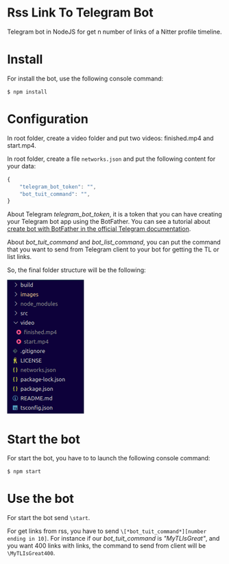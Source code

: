 # Rss Link To Telegram Bot
Telegram bot in NodeJS for get n number of links of a Nitter profile timeline.

# Install
For install the bot, use the following console command:
```shell
$ npm install
```

# Configuration
In root folder, create a video folder and put two videos: finished.mp4 and start.mp4.

In root folder, create a file `networks.json` and put the following content for your data:
```javascript
{
    "telegram_bot_token": "",
    "bot_tuit_command": "",
}
```

About Telegram *telegram_bot_token*, it is a token that you can have creating your Telegram bot app using the BotFather. You can see a tutorial about [create bot with BotFather in the official Telegram documentation](https://core.telegram.org/bots#6-botfather).

About *bot_tuit_command* and *bot_list_command*, you can put the command that you want to send from Telegram client to your bot for getting the TL or list links.

So, the final folder structure will be the following:

![finalPathScript](https://raw.githubusercontent.com/sermmor/twitter-link-telegram-bot/master/images/finalPathScript.png)

# Start the bot
For start the bot, you have to to launch the following console command:
```shell
$ npm start
```

# Use the bot
For start the bot send `\start`.

For get links from rss, you have to send `\[*bot_tuit_command*][number ending in 10]`. For instance if our *bot_tuit_command* is *"MyTLIsGreat"*, and you want 400 links with links, the command to send from client will be `\MyTLIsGreat400`.
